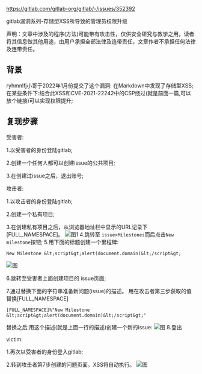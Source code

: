 
https://gitlab.com/gitlab-org/gitlab/-/issues/352392

gitlab漏洞系列-存储型XSS所导致的管理员权限升级

声明：文章中涉及的程序(方法)可能带有攻击性，仅供安全研究与教学之用，读者将其信息做其他用途，由用户承担全部法律及连带责任，文章作者不承担任何法律及连带责任。



## 背景
ryhmnlfj小哥于2022年1月份提交了这个漏洞:
在Markdown中发现了存储型XSS;
在某些条件下:结合此XSS和CVE-2021-22242中的CSP绕过(就是前面一篇,可以放个链接)可以实现权限提升;

## 复现步骤
受害者:

1.以受害者的身份登陆gitlab;

2.创建一个任何人都可以创建issue的公共项目;

3.在创建过issue之后，退出账号;

攻击者:

1.以攻击者的身份登陆gitlab;

2.创建一个私有项目;

3.在创建私有项目之后，从浏览器地址栏中显示的URL记录下[FULL_NAMESPACE]。
![图1](https://user-content.gitlab-static.net/3f5ac61fa8b7da938502cfcc037931a9cee8f474/68747470733a2f2f68312e7365632e6769746c61622e6e65742f612f32323263393237652d326438612d346639382d616564622d3066393938333738643137302f46756c6c2d6e616d6573706163652d6f662d707269766174652d70726f6a6563742e706e67)
4.跳转至 `issue>Milestones`而后点击`New milestone`按钮;
5.用下面的标题创建一个里程碑:
```
New Milestone &lt;script&gt;alert(document.domain)&lt;/script&gt; 
```
![图](https://user-content.gitlab-static.net/d534b1b762692779285c6146269eb33cab64b9d4/68747470733a2f2f68312e7365632e6769746c61622e6e65742f612f34663633623535362d636663612d343932352d396263652d6235343337303861643766642f4372656174652d6e65772d6d696c6573746f6e652e706e67)

6.跳转至受害者上面创建项目的 issue页面;

7.通过替换下面的字符串准备新问题(issue)的描述。
用在攻击者第三步获取的值替换[FULL_NAMESPACE]
```
[FULL_NAMESPACE]%"New Milestone &lt;script&gt;alert(document.domain)&lt;/script&gt;" 
```
替换之后,用这个描述(就是上面一行的描述)创建一个新的issue:
![图](https://user-content.gitlab-static.net/0a75cd5928afc89018b1a59f0ad38ae410e1f807/68747470733a2f2f68312e7365632e6769746c61622e6e65742f612f36366235353738322d363538302d346433652d396331362d3535333333616265333730392f4372656174652d6e65772d69737375655f6d696c6573746f6e652e706e67)
8.登出

victim:

1.再次以受害者的身份登入gitlab;

2.转到攻击者第7步创建的问题页面。XSS将自动执行。
![图](https://user-content.gitlab-static.net/5f4748fee2140e3c84c347eb4b028d26e84e344f/68747470733a2f2f68312e7365632e6769746c61622e6e65742f612f64613432303939352d393462342d346335612d613532332d3263383137336662323838642f5853532d726573756c745f6d696c6573746f6e652e706e67)













